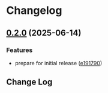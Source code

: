 # Changelog

## [0.2.0](https://github.com/Julusian/node-logitech-mx-creative-console/compare/v0.1.0...v0.2.0) (2025-06-14)


### Features

* prepare for initial release ([e191790](https://github.com/Julusian/node-logitech-mx-creative-console/commit/e19179069cdcb82bca8bb24095092a193800467e))

## Change Log
